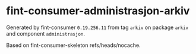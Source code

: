 # fint-consumer-administrasjon-arkiv

Generated by fint-consumer `0.19.256.11` from tag `arkiv` on package `arkiv` and component `administrasjon`.

Based on fint-consumer-skeleton refs/heads/nocache.
